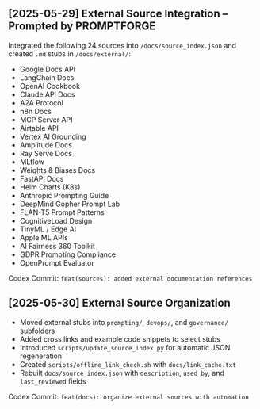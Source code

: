 ## [2025-05-29] External Source Integration – Prompted by PROMPTFORGE

Integrated the following 24 sources into `/docs/source_index.json` and created `.md` stubs in `/docs/external/`:

- Google Docs API
- LangChain Docs
- OpenAI Cookbook
- Claude API Docs
- A2A Protocol
- n8n Docs
- MCP Server API
- Airtable API
- Vertex AI Grounding
- Amplitude Docs
- Ray Serve Docs
- MLflow
- Weights & Biases Docs
- FastAPI Docs
- Helm Charts (K8s)
- Anthropic Prompting Guide
- DeepMind Gopher Prompt Lab
- FLAN-T5 Prompt Patterns
- CognitiveLoad Design
- TinyML / Edge AI
- Apple ML APIs
- AI Fairness 360 Toolkit
- GDPR Prompting Compliance
- OpenPrompt Evaluator

Codex Commit: `feat(sources): added external documentation references`

## [2025-05-30] External Source Organization

- Moved external stubs into `prompting/`, `devops/`, and `governance/` subfolders
- Added cross links and example code snippets to select stubs
- Introduced `scripts/update_source_index.py` for automatic JSON regeneration
- Created `scripts/offline_link_check.sh` with `docs/link_cache.txt`
- Rebuilt `docs/source_index.json` with `description`, `used_by`, and `last_reviewed` fields

Codex Commit: `feat(docs): organize external sources with automation`
